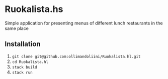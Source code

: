 # Ruokalista.hs

Simple application for presenting menus of different lunch restaurants in the same place

## Installation

1. `git clone git@github.com:ollimandoliini/Ruokalista.hl.git`
2. `cd Ruokalista.hl`
3. `stack build`
4. `stack run`
